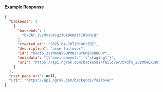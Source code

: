 <!-- Code generated for API Clients. DO NOT EDIT. -->
#### Example Response
```json
{
  "backends": [
    {
      "backends": [
        "bkdhr_2vzMmsU4sgzfGXUHNdtTiRVRHcB"
      ],
      "created_at": "2025-04-20T10:06:50Z",
      "description": "acme failover",
      "id": "bkdfo_2vzMmoQkSUPMNZruY6MjG9QHGuP",
      "metadata": "{\"environment\": \"staging\"}",
      "uri": "https://api.ngrok.com/backends/failover/bkdfo_2vzMmoQkSUPMNZruY6MjG9QHGuP"
    }
  ],
  "next_page_uri": null,
  "uri": "https://api.ngrok.com/backends/failover"
}
